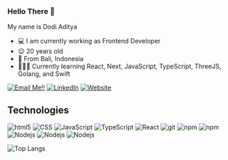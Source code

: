 ### Hello There 👋

My name is Dodi Aditya
 
- 💻 I am currently working as Frontend Developer
- 😉 20 years old
- 🌴 From Bali, Indonesia
- 👨🏻‍💻 Currently learning React, Next, JavaScript, TypeScript, ThreeJS, Golang, and Swift

<a href="mailto:dodiaridharma@gmail.com">![Email Me!!](https://img.shields.io/badge/Gmail-D14836?style=for-the-badge&logo=gmail&logoColor=white)</a> 
<a href="https://www.linkedin.com/in/dodi-aditya-237154206/">![LinkedIn](https://img.shields.io/badge/LinkedIn-0077B5?style=for-the-badge&logo=linkedin&logoColor=white)</a>
<a href="https://dodi-aditya.vercel.app/">![Website](https://img.shields.io/badge/Portfolio_Website-444444?style=for-the-badge&logo=About.me&logoColor=white)</a>

## Technologies

<p>
  <img alt="html5" src="https://img.shields.io/badge/-HTML5-E34F26?style=flat-square&logo=html5&logoColor=white" />
  <img alt="CSS" src="https://img.shields.io/badge/CSS%20-%231572B6.svg?style=flat-square&logo=css3&logoColor=white" />
  <img alt="JavaScript" src="https://img.shields.io/badge/JavaScript%20-%23F7DF1E.svg?style=flat-square&logo=javascript&logoColor=black" />
  <img alt="TypeScript" src="https://img.shields.io/badge/TypeScript%20-%232F74C0.svg?style=flat-square&logo=typescript&logoColor=white" />
  <img alt="React" src="https://img.shields.io/badge/-React-45b8d8?style=flat-square&logo=react&logoColor=white" />
  <img alt="git" src="https://img.shields.io/badge/-Git-F05032?style=flat-square&logo=git&logoColor=white" />
  <img alt="npm" src="https://img.shields.io/badge/-NPM-CB3837?style=flat-square&logo=npm&logoColor=white" />
    <img alt="npm" src="https://img.shields.io/badge/-Yarn-2188b6?style=flat-square&logo=yarn&logoColor=white" />
  <img alt="Nodejs" src="https://img.shields.io/badge/-Nodejs-43853d?style=flat-square&logo=Node.js&logoColor=white" />
    <img alt="Nodejs" src="https://img.shields.io/badge/Go-00ADD8?style=flat-square&logo=go&logoColor=white" />
        <img alt="Nodejs" src="https://img.shields.io/badge/Swift-FA7343?style=flat-square&logo=swift&logoColor=white" />
</p>

![Top Langs](https://github-readme-stats.vercel.app/api/top-langs/?username=DodyDharma440&layout=compact)





